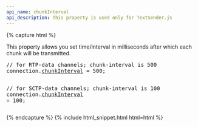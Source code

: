 ```yaml
---
api_name: chunkInterval
api_description: This property is used only for TextSender.js
---
```


{% capture html %}

<section>
    <p>This property allows you set time/interval in milliseconds after which each chunk will be transmitted.</p>
    <pre class="sh_javascript">
// for RTP-data channels; chunk-interval is 500
connection.<a href="http://www.RTCMultiConnection.org/docs/chunkInterval/">chunkInterval</a> = 500;

// for SCTP-data channels; chunk-interval is 100
connection.<a href="http://www.RTCMultiConnection.org/docs/chunkSize/">chunkInterval</a> = 100;
</pre>
</section>

{% endcapture %}
{% include html_snippet.html html=html %}
